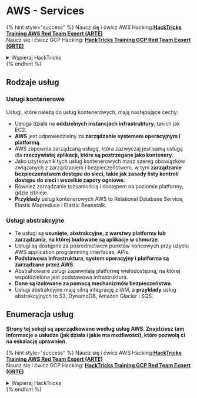 # AWS - Services

{% hint style="success" %}
Naucz się i ćwicz AWS Hacking:<img src="/.gitbook/assets/image.png" alt="" data-size="line">[**HackTricks Training AWS Red Team Expert (ARTE)**](https://training.hacktricks.xyz/courses/arte)<img src="/.gitbook/assets/image.png" alt="" data-size="line">\
Naucz się i ćwicz GCP Hacking: <img src="/.gitbook/assets/image (2).png" alt="" data-size="line">[**HackTricks Training GCP Red Team Expert (GRTE)**<img src="/.gitbook/assets/image (2).png" alt="" data-size="line">](https://training.hacktricks.xyz/courses/grte)

<details>

<summary>Wspieraj HackTricks</summary>

* Sprawdź [**plany subskrypcji**](https://github.com/sponsors/carlospolop)!
* **Dołącz do** 💬 [**grupy Discord**](https://discord.gg/hRep4RUj7f) lub [**grupy telegram**](https://t.me/peass) lub **śledź** nas na **Twitterze** 🐦 [**@hacktricks\_live**](https://twitter.com/hacktricks\_live)**.**
* **Dziel się trikami hakerskimi, przesyłając PR-y do** [**HackTricks**](https://github.com/carlospolop/hacktricks) i [**HackTricks Cloud**](https://github.com/carlospolop/hacktricks-cloud) repozytoriów na githubie.

</details>
{% endhint %}

## Rodzaje usług

### Usługi kontenerowe

Usługi, które należą do usług kontenerowych, mają następujące cechy:

* Usługa działa na **oddzielnych instancjach infrastruktury**, takich jak EC2.
* **AWS** jest odpowiedzialny za **zarządzanie systemem operacyjnym i platformą**.
* AWS zapewnia zarządzaną usługę, która zazwyczaj jest samą usługą dla **rzeczywistej aplikacji, które są postrzegane jako kontenery**.
* Jako użytkownik tych usług kontenerowych masz szereg obowiązków związanych z zarządzaniem i bezpieczeństwem, w tym **zarządzanie bezpieczeństwem dostępu do sieci, takie jak zasady listy kontroli dostępu do sieci i wszelkie zapory ogniowe**.
* Również zarządzanie tożsamością i dostępem na poziomie platformy, gdzie istnieje.
* **Przykłady** usług kontenerowych AWS to Relational Database Service, Elastic Mapreduce i Elastic Beanstalk.

### Usługi abstrakcyjne

* Te usługi są **usunięte, abstrakcyjne, z warstwy platformy lub zarządzania, na której budowane są aplikacje w chmurze**.
* Usługi są dostępne za pośrednictwem punktów końcowych przy użyciu AWS application programming interfaces, APIs.
* **Podstawowa infrastruktura, system operacyjny i platforma są zarządzane przez AWS**.
* Abstrahowane usługi zapewniają platformę wielodostępną, na której współdzielona jest podstawowa infrastruktura.
* **Dane są izolowane za pomocą mechanizmów bezpieczeństwa**.
* Usługi abstrakcyjne mają silną integrację z IAM, a **przykłady** usług abstrakcyjnych to S3, DynamoDB, Amazon Glacier i SQS.

## Enumeracja usług

**Strony tej sekcji są uporządkowane według usług AWS. Znajdziesz tam informacje o usłudze (jak działa i jakie ma możliwości), które pozwolą ci na eskalację uprawnień.**

{% hint style="success" %}
Naucz się i ćwicz AWS Hacking:<img src="/.gitbook/assets/image.png" alt="" data-size="line">[**HackTricks Training AWS Red Team Expert (ARTE)**](https://training.hacktricks.xyz/courses/arte)<img src="/.gitbook/assets/image.png" alt="" data-size="line">\
Naucz się i ćwicz GCP Hacking: <img src="/.gitbook/assets/image (2).png" alt="" data-size="line">[**HackTricks Training GCP Red Team Expert (GRTE)**<img src="/.gitbook/assets/image (2).png" alt="" data-size="line">](https://training.hacktricks.xyz/courses/grte)

<details>

<summary>Wspieraj HackTricks</summary>

* Sprawdź [**plany subskrypcji**](https://github.com/sponsors/carlospolop)!
* **Dołącz do** 💬 [**grupy Discord**](https://discord.gg/hRep4RUj7f) lub [**grupy telegram**](https://t.me/peass) lub **śledź** nas na **Twitterze** 🐦 [**@hacktricks\_live**](https://twitter.com/hacktricks\_live)**.**
* **Dziel się trikami hakerskimi, przesyłając PR-y do** [**HackTricks**](https://github.com/carlospolop/hacktricks) i [**HackTricks Cloud**](https://github.com/carlospolop/hacktricks-cloud) repozytoriów na githubie.

</details>
{% endhint %}

